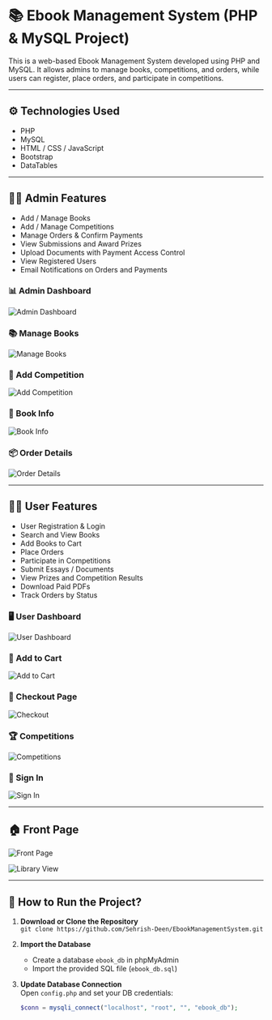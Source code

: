 # 📚 Ebook Management System (PHP & MySQL Project)

This is a web-based Ebook Management System developed using PHP and MySQL. It allows admins to manage books, competitions, and orders, while users can register, place orders, and participate in competitions.

---

## ⚙️ Technologies Used

- PHP  
- MySQL  
- HTML / CSS / JavaScript  
- Bootstrap  
- DataTables  

---

## 👨‍💼 Admin Features

- Add / Manage Books  
- Add / Manage Competitions  
- Manage Orders & Confirm Payments  
- View Submissions and Award Prizes  
- Upload Documents with Payment Access Control  
- View Registered Users  
- Email Notifications on Orders and Payments

### 📊 Admin Dashboard  
![Admin Dashboard](/pic.png/adminDashboard.PNG)

### 📚 Manage Books  
![Manage Books](/pic.png/manageBooks.PNG)

### 📝 Add Competition  
![Add Competition](/pic.png/addCompetition.PNG)

### 📄 Book Info  
![Book Info](/pic.png/bookInfo.PNG)

### 📦 Order Details  
![Order Details](/pic.png/orderDetails.PNG)

---

## 👩‍🎓 User Features

- User Registration & Login  
- Search and View Books  
- Add Books to Cart  
- Place Orders  
- Participate in Competitions  
- Submit Essays / Documents  
- View Prizes and Competition Results  
- Download Paid PDFs  
- Track Orders by Status

### 🖥 User Dashboard  
![User Dashboard](/pic.png/userdashboard.PNG)

### 🛒 Add to Cart  
![Add to Cart](/pic.png/addtocart.PNG)

### 🧾 Checkout Page  
![Checkout](/pic.png/checkoout.PNG)

### 🏆 Competitions  
![Competitions](/pic.png/Competitions.PNG)

### 🔐 Sign In  
![Sign In](/pic.png/sigin.PNG)

---

## 🏠 Front Page

![Front Page](/pic.png/front.PNG)

![Library View](/pic.png/library.PNG)

---

## 🚀 How to Run the Project?

1. **Download or Clone the Repository**  
   `git clone https://github.com/Sehrish-Deen/EbookManagementSystem.git`

2. **Import the Database**  
   - Create a database `ebook_db` in phpMyAdmin  
   - Import the provided SQL file (`ebook_db.sql`)

3. **Update Database Connection**  
   Open `config.php` and set your DB credentials:
   ```php
   $conn = mysqli_connect("localhost", "root", "", "ebook_db");
